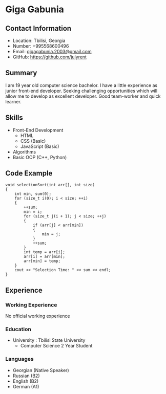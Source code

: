# Giga Gabunia
## Contact Information
* Location: Tbilisi, Georgia
* Number: +995568600496
* Email: gigagabunia.2003@gmail.com
* GitHub: https://github.com/julyrent
## Summary
I am 19 year old computer science bachelor.
I have a little experience as junior front-end developer.
Seeking challenging opportunities which will allow me to develop as excellent developer.
Good team-worker and quick learner.
## Skills
* Front-End Development
  + HTML
  + CSS (Basic)
  + JavaScript (Basic)
* Algorithms 
* Basic OOP (C++, Python)
## Code Example
```
void selectionSort(int arr[], int size)
{
	int min, sum(0);
	for (size_t i(0); i < size; ++i)
	{
		++sum;
		min = i;
		for (size_t j(i + 1); j < size; ++j)
		{
			if (arr[j] < arr[min])
			{
				min = j;
			}
			++sum;
		}
		int temp = arr[i];
		arr[i] = arr[min];
		arr[min] = temp;
	}
	cout << "Selection Time: " << sum << endl;
}
```
## Experience 
### Working Experience
No official working experience
### Education
* University : Tbilisi State University
   +  Computer Science 2 Year Student
### Languages
* Georgian (Native Speaker)
* Russian (B2)
* English (B2)
* German (A1)
